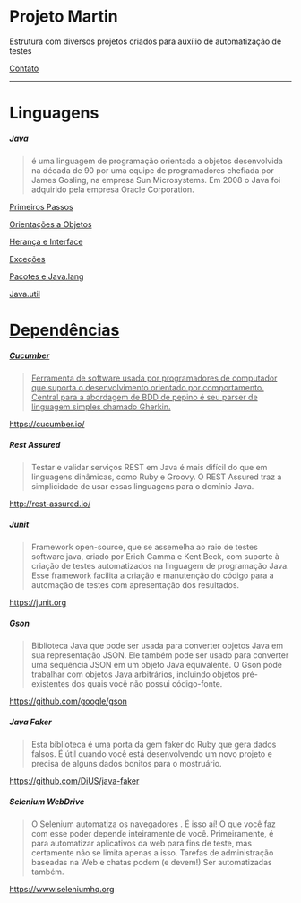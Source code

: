 
Projeto Martin
=======

Estrutura com diversos projetos criados para auxílio de automatização de testes


<a href="mailto:peterson.cardoso@me.com">Contato</a>

---------
Linguagens
====
##### Java
>é uma linguagem de programação orientada a objetos desenvolvida na década de 90 por uma equipe de programadores chefiada por James Gosling, na empresa Sun Microsystems. Em 2008 o Java foi adquirido pela empresa Oracle Corporation.

<a href="https://github.com/petsuuu/Martin/tree/master/src/main/java/br/com/peterson/martin/primeirospassos">Primeiros Passos</a>

<a href="https://github.com/petsuuu/Martin/tree/master/src/main/java/br/com/peterson/martin/orientacaoaobjetos/bytebank">Orientações a Objetos</a>

<a href="https://github.com/petsuuu/Martin/tree/master/src/main/java/br/com/peterson/martin/herancaeinterface">Herança e Interface</a>

<a href="https://github.com/petsuuu/Martin/tree/master/src/main/java/br/com/peterson/martin/excecoes">Exceções

<a href="https://github.com/petsuuu/Martin/tree/master/src/main/java/br/com/peterson/martin/pacotesJavaLang">Pacotes e Java.lang

<a href="https://github.com/petsuuu/Martin/tree/master/src/main/java/br/com/peterson/martin/javaUtil">Java.util

Dependências
====

##### Cucumber 
>Ferramenta de software usada por programadores de computador que suporta o desenvolvimento orientado por comportamento. Central para a abordagem de BDD de pepino é seu parser de linguagem simples chamado Gherkin.

<https://cucumber.io/>

##### Rest Assured
>Testar e validar serviços REST em Java é mais difícil do que em linguagens dinâmicas, como Ruby e Groovy. 
O REST Assured traz a simplicidade de usar essas linguagens para o domínio Java.

<http://rest-assured.io/>

##### Junit
>Framework open-source, que se assemelha ao raio de testes software java, criado por Erich Gamma e Kent Beck, com suporte à criação de testes automatizados na linguagem de programação Java. Esse framework facilita a criação
 e manutenção do código para a automação de testes com apresentação dos resultados.
 
 <https://junit.org>
 
 ##### Gson
 >Biblioteca Java que pode ser usada para converter objetos Java em sua representação JSON. Ele também pode ser usado para converter uma sequência JSON em um objeto Java equivalente. O Gson pode trabalhar com objetos Java arbitrários,
  incluindo objetos pré-existentes dos quais você não possui código-fonte.
  
 <https://github.com/google/gson>
 
  ##### Java Faker
  >Esta biblioteca é uma porta da gem faker do Ruby que gera dados falsos. É útil quando você está desenvolvendo um novo projeto e precisa de alguns dados bonitos para o mostruário.
   
  <https://github.com/DiUS/java-faker>
  
  
  ##### Selenium WebDrive
   >O Selenium automatiza os navegadores . É isso aí! O que você faz com esse poder depende inteiramente de você. Primeiramente, é para automatizar aplicativos da web para fins de teste, mas certamente não se limita apenas a isso. Tarefas de administração baseadas na Web e chatas podem (e devem!) Ser automatizadas também.
      
<https://www.seleniumhq.org>
   
